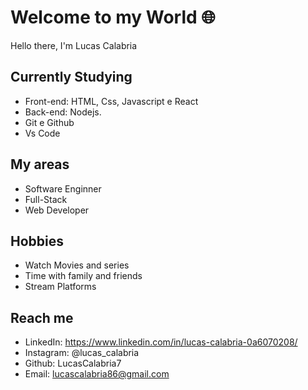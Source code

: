# Welcome to my World 🌐 

Hello there, I'm Lucas Calabria 


## Currently Studying

- Front-end: HTML, Css, Javascript e React
- Back-end: Nodejs.
- Git e Github
- Vs Code

## My areas

- Software Enginner
- Full-Stack
- Web Developer

## Hobbies

- Watch Movies and series
- Time with family and friends
- Stream Platforms

## Reach me

- LinkedIn: https://www.linkedin.com/in/lucas-calabria-0a6070208/
- Instagram: @lucas_calabria
- Github: LucasCalabria7
- Email: lucascalabria86@gmail.com
